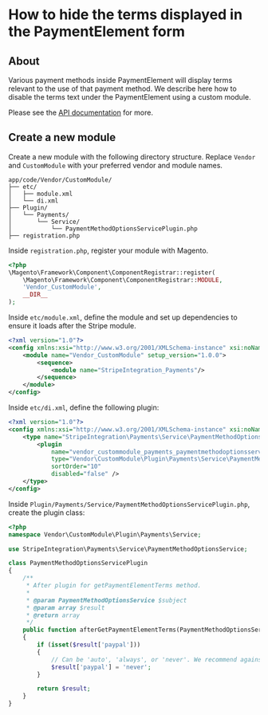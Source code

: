 # How to hide the terms displayed in the PaymentElement form

## About

Various payment methods inside PaymentElement will display terms relevant to the use of that payment method. We describe here how to disable the terms text under the PaymentElement using a custom module.

Please see the [API documentation](https://docs.stripe.com/js/elements_object/create_payment_element#payment_element_create-options-terms) for more.

## Create a new module

Create a new module with the following directory structure. Replace `Vendor` and `CustomModule` with your preferred vendor and module names.

```
app/code/Vendor/CustomModule/
├── etc/
│   ├── module.xml
│   └── di.xml
├── Plugin/
│   └── Payments/
│       └── Service/
│           └── PaymentMethodOptionsServicePlugin.php
├── registration.php
```

Inside `registration.php`, register your module with Magento.

```php
<?php
\Magento\Framework\Component\ComponentRegistrar::register(
    \Magento\Framework\Component\ComponentRegistrar::MODULE,
    'Vendor_CustomModule',
    __DIR__
);
```

Inside `etc/module.xml`, define the module and set up dependencies to ensure it loads after the Stripe module.

```xml
<?xml version="1.0"?>
<config xmlns:xsi="http://www.w3.org/2001/XMLSchema-instance" xsi:noNamespaceSchemaLocation="urn:magento:framework:Module/etc/module.xsd">
    <module name="Vendor_CustomModule" setup_version="1.0.0">
        <sequence>
            <module name="StripeIntegration_Payments"/>
        </sequence>
    </module>
</config>
```

Inside `etc/di.xml`, define the following plugin:

```xml
<?xml version="1.0"?>
<config xmlns:xsi="http://www.w3.org/2001/XMLSchema-instance" xsi:noNamespaceSchemaLocation="urn:magento:framework:ObjectManager/etc/config.xsd">
    <type name="StripeIntegration\Payments\Service\PaymentMethodOptionsService">
        <plugin
            name="vendor_custommodule_payments_paymentmethodoptionsservice_plugin"
            type="Vendor\CustomModule\Plugin\Payments\Service\PaymentMethodOptionsServicePlugin"
            sortOrder="10"
            disabled="false" />
    </type>
</config>
```

Inside `Plugin/Payments/Service/PaymentMethodOptionsServicePlugin.php`, create the plugin class:

```php
<?php
namespace Vendor\CustomModule\Plugin\Payments\Service;

use StripeIntegration\Payments\Service\PaymentMethodOptionsService;

class PaymentMethodOptionsServicePlugin
{
    /**
     * After plugin for getPaymentElementTerms method.
     *
     * @param PaymentMethodOptionsService $subject
     * @param array $result
     * @return array
     */
    public function afterGetPaymentElementTerms(PaymentMethodOptionsService $subject, $result)
    {
        if (isset($result['paypal']))
        {
            // Can be 'auto', 'always', or 'never'. We recommend against using 'auto' due to the usage of deferred intents in the module.
            $result['paypal'] = 'never';
        }

        return $result;
    }
}
```